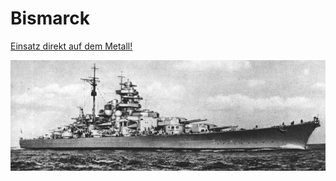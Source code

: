 # Bismarck

[Einsatz direkt auf dem Metall!](http://translate.google.com/#de/en/Einsatz%20direkt%20auf%20dem%20Metall!)

![Bismarck](bismarck.jpg)
